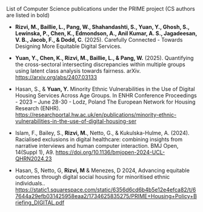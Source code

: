 List of Computer Science publications under the PRIME project 
(CS authors are listed in bold)

* **Rizvi, M., Baillie, L., Pang, W., Shahandashti, S., Yuan, Y., Ghosh, S., Lewinska, P., Chen, K., Edmondson, A., Anil Kumar, A. S., Jagadeesan, V. B., Jacob, F., & Dodd, C**. (2025). Carefully Connected - Towards Designing More Equitable Digital Services.

* **Yuan, Y., Chen, K., Rizvi, M., Baillie, L., & Pang, W.** (2025). Quantifying the cross-sectoral intersecting discrepancies within multiple groups using latent class analysis towards fairness. arXiv. https://arxiv.org/abs/2407.03133 

* Hasan, S., & **Yuan, Y.**  Minority Ethnic Vulnerabilities in the Use of Digital Housing Services Across Age Groups. In ENHR Conference Proceedings - 2023 – June 28-30 - Lodz, Poland The European Network for Housing Research (ENHR). https://researchportal.hw.ac.uk/en/publications/minority-ethnic-vulnerabilities-in-the-use-of-digital-housing-ser 

* Islam, F., Bailey, S., **Rizvi, M.**, Netto, G., & Kukulska-Hulme, A. (2024). Racialised exclusions in digital healthcare: combining insights from narrative interviews and human computer interaction. BMJ Open, 14(Suppl 1), A9. https://doi.org/10.1136/bmjopen-2024-UCL-QHRN2024.23

* Hasan, S, Netto, G, **Rizvi, M** & Menezes, D 2024, Advancing equitable outcomes through digital social housing for minoritised ethnic individuals..
https://static1.squarespace.com/static/6356d6cd6b4b5e12e4efca82/t/67644a29efb031425958eaa2/1734625835275/PRIME+Housing+Policy+Briefing_DIGITAL.pdf
